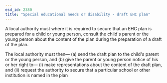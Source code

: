 ```yaml
---
esd_id: 2380
title: "Special educational needs or disability - draft EHC plan"
---
```


A local authority must where it is required to secure that an EHC plan is prepared for a child or young person, consult the child's parent or the young person about the content of the plan during the preparation of a draft of the plan.

The local authority must then—
(a) send the draft plan to the child's parent or the young person, and
(b) give the parent or young person notice of his or her right to—
(i) make representations about the content of the draft plan, and
(ii) request the authority to secure that a particular school or other institution is named in the plan

